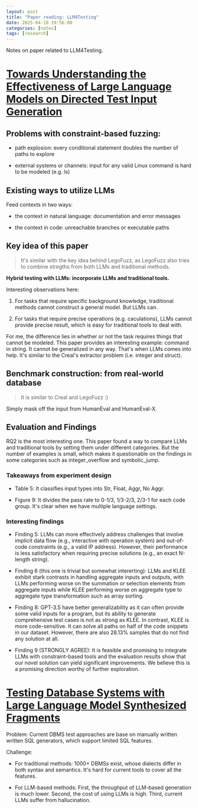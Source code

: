 ```yaml
---
layout: post
title: "Paper reading: LLM4Testing"
date: 2025-04-18 19:56:00
categories: [notes]
tags: [research]
---
```


Notes on paper related to LLM4Testing. 

<!--more-->

# [Towards Understanding the Effectiveness of Large Language Models on Directed Test Input Generation](https://dl.acm.org/doi/pdf/10.1145/3691620.3695513)

## Problems with constraint-based fuzzing:

- path explosion: every conditional statement doubles the number of paths to explore

- external systems or channels: input for any valid Linux command is hard to be modeled (e.g. ls)

## Existing ways to utilize LLMs

Feed contexts in two ways:

- the context in natural language: documentation and error messages 

- the context in code: unreachable branches or executable paths

## Key idea of this paper

> It's similar with the key idea behind LegoFuzz, as LegoFuzz also tries to combine stregths from both LLMs and traditional methods.  

**Hybrid testing with LLMs: incorporate LLMs and traditional tools.**

Interesting observations here: 

1. For tasks that require specific background knowledge, traditional methods cannot construct a general model. But LLMs can. 

2. For tasks that require precise operations (e.g. caculations), LLMs cannot provide precise result, which is easy for traditional tools to deal with. 

For me, the difference lies in whether or not the task requires things that cannot be modeled. 
This paper provides an interesting example: command in string. It cannot be generalized in any way. That's when LLMs comes into help.
It's similar to the Creal's extractor problem (i.e. integer and struct). 


## Benchmark construction: from real-world database

> It is similar to Creal and LegoFuzz :)

Simply mask off the input from HumanEval and HumanEval-X.

## Evaluation and Findings

RQ2 is the most interesting one. This paper found a way to compare LLMs and traditional tools by setting them under different categories. 
But the number of examples is small, which makes it questionable on the findings in some categories such as integer_overflow and symbolic_jump.


### Takeaways from experiment design

- Table 5: It classifies input types into Str, Float, Aggr, No Aggr.

- Figure 9: It divides the pass rate to 0-1/3, 1/3-2/3, 2/3-1 for each code group. It's clear when we have multiple language settings. 

### Interesting findings

- Finding 5: LLMs can more effectively address challenges that involve implicit data flow (e.g., interactive with operation system) and out-of-code constraints (e.g., a valid IP address). However, their performance is less satisfactory when requiring precise solutions (e.g., an exact N-length string).

- Finding 6 (this one is trivial but somewhat intererting): LLMs and KLEE exhibit stark contrasts in handling aggregate inputs and outputs, with LLMs performing worse on the summation or selection elements from aggregate inputs while KLEE performing worse on aggregate type to aggregate type transformation such as array sorting.

- Finding 8: GPT-3.5 have better generalizability as it can often provide some valid inputs for a program, but its ability to generate comprehensive test cases is not as strong as KLEE. In contrast, KLEE is more code-sensitive. It can solve all paths on half of the code snippets in our dataset. However, there are also 28.13% samples that do not find any solution at all.

- Finding 9 (STRONGLY AGREE): It is feasible and promising to integrate LLMs with constraint-based tools and the evaluation results show that our novel solution can yield significant improvements. We believe this is a promising direction worthy of further exploration. 

# [Testing Database Systems with Large Language Model Synthesized Fragments](https://www.arxiv.org/pdf/2505.02012)

Problem: Current DBMS test approaches are base on manually written written SQL generators, which support limited SQL features. 

Challenge: 

- For traditional methods: 1000+ DBMSs exist, whose dialects differ in both syntax and semantics. It's hard for current tools to cover all the features. 

- For LLM-based methods: First, the throughput of LLM-based generation is much lower. Second, the cost of using LLMs is high. Third, current LLMs suffer from hallucination. 